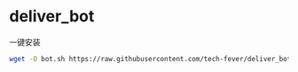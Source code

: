 # deliver_bot

一键安装
```bash
wget -O bot.sh https://raw.githubusercontent.com/tech-fever/deliver_bot/main/install.sh && chmod +x bot.sh && ./bot.sh
```
